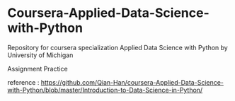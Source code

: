 # Coursera-Applied-Data-Science-with-Python

Repository for coursera specialization Applied Data Science with Python by University of Michigan

Assignment Practice

reference : 
https://github.com/Qian-Han/coursera-Applied-Data-Science-with-Python/blob/master/Introduction-to-Data-Science-in-Python/
